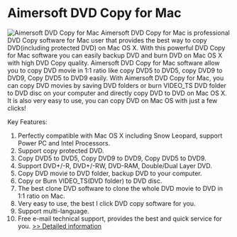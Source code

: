# Aimersoft DVD Copy for Mac
![Aimersoft DVD Copy for Mac](https://mycommerce.akamaized.net/api/pimages/P300952604/BIG/300952604.JPG)
Aimersoft DVD Copy for Mac is professional DVD Copy software for Mac user that provides the best way to copy DVD(including protected DVD) on Mac OS X. With this powerful DVD Copy for Mac software you can easily backup DVD and burn DVD on Mac OS X with high DVD Copy quality. Aimersoft DVD Copy for Mac software allow you to copy DVD movie in 1:1 ratio like copy DVD5 to DVD5, copy DVD9 to DVD9, Copy DVD5 to DVD9 easily.
With Aimersoft DVD Copy for Mac, you can copy DVD movies by saving DVD folders or burn VIDEO_TS DVD folder to DVD disc on your computer and directly copy DVD to DVD on Mac OS X. It is also very easy to use, you can copy DVD on Mac OS with just a few clicks!

Key Features:
1. Perfectly compatible with Mac OS X including Snow Leopard, support Power PC and Intel Processors.
2. Support copy protected DVD.
3. Copy DVD5 to DVD5, Copy DVD9 to DVD9, Copy DVD5 to DVD9.
4. Support DVD+/-R, DVD+/-RW, DVD-RAM, Double/Dual Layer DVD.
5. Copy DVD movie to DVD folder, backup DVD to your computer.
6. Copy or Burn VIDEO_TS(DVD folder) to DVD disc.
7. The best clone DVD software to clone the whole DVD movie to DVD in 1:1 ratio on Mac.
8. Very easy to use, the best I click DVD copy software for you.
9. Support multi-language.
10. Free e-mail technical support, provides the best and quick service for you.
[>> Detailed information](https://secure.shareit.com/shareit/product.html?productid=300952604&affiliateid=200057808)